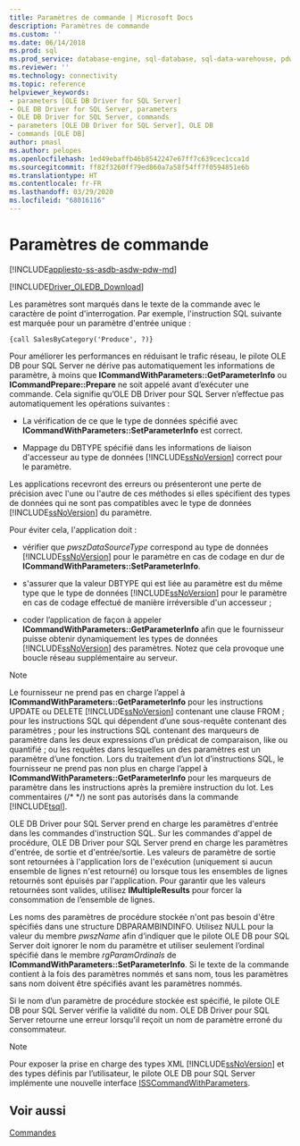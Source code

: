 ```yaml
---
title: Paramètres de commande | Microsoft Docs
description: Paramètres de commande
ms.custom: ''
ms.date: 06/14/2018
ms.prod: sql
ms.prod_service: database-engine, sql-database, sql-data-warehouse, pdw
ms.reviewer: ''
ms.technology: connectivity
ms.topic: reference
helpviewer_keywords:
- parameters [OLE DB Driver for SQL Server]
- OLE DB Driver for SQL Server, parameters
- OLE DB Driver for SQL Server, commands
- parameters [OLE DB Driver for SQL Server], OLE DB
- commands [OLE DB]
author: pmasl
ms.author: pelopes
ms.openlocfilehash: 1ed49ebaffb46b8542247e67ff7c639cec1cca1d
ms.sourcegitcommit: ff82f3260ff79ed860a7a58f54ff7f0594851e6b
ms.translationtype: HT
ms.contentlocale: fr-FR
ms.lasthandoff: 03/29/2020
ms.locfileid: "68016116"
---
```

# <a name="command-parameters"></a>Paramètres de commande
[!INCLUDE[appliesto-ss-asdb-asdw-pdw-md](../../../includes/appliesto-ss-asdb-asdw-pdw-md.md)]

[!INCLUDE[Driver_OLEDB_Download](../../../includes/driver_oledb_download.md)]

  Les paramètres sont marqués dans le texte de la commande avec le caractère de point d'interrogation. Par exemple, l'instruction SQL suivante est marquée pour un paramètre d'entrée unique :  
  
```  
{call SalesByCategory('Produce', ?)}  
```  
  
 Pour améliorer les performances en réduisant le trafic réseau, le pilote OLE DB pour SQL Server ne dérive pas automatiquement les informations de paramètre, à moins que **ICommandWithParameters::GetParameterInfo** ou **ICommandPrepare::Prepare** ne soit appelé avant d’exécuter une commande. Cela signifie qu’OLE DB Driver pour SQL Server n’effectue pas automatiquement les opérations suivantes :  
  
-   La vérification de ce que le type de données spécifié avec **ICommandWithParameters::SetParameterInfo** est correct.  
  
-   Mappage du DBTYPE spécifié dans les informations de liaison d'accesseur au type de données [!INCLUDE[ssNoVersion](../../../includes/ssnoversion-md.md)] correct pour le paramètre.  
  
 Les applications recevront des erreurs ou présenteront une perte de précision avec l'une ou l'autre de ces méthodes si elles spécifient des types de données qui ne sont pas compatibles avec le type de données [!INCLUDE[ssNoVersion](../../../includes/ssnoversion-md.md)] du paramètre.  
  
 Pour éviter cela, l'application doit :  
  
-   vérifier que *pwszDataSourceType* correspond au type de données [!INCLUDE[ssNoVersion](../../../includes/ssnoversion-md.md)] pour le paramètre en cas de codage en dur de **ICommandWithParameters::SetParameterInfo**.  
  
-   s'assurer que la valeur DBTYPE qui est liée au paramètre est du même type que le type de données [!INCLUDE[ssNoVersion](../../../includes/ssnoversion-md.md)] pour le paramètre en cas de codage effectué de manière irréversible d'un accesseur ;  
  
-   coder l’application de façon à appeler **ICommandWithParameters::GetParameterInfo** afin que le fournisseur puisse obtenir dynamiquement les types de données [!INCLUDE[ssNoVersion](../../../includes/ssnoversion-md.md)] des paramètres. Notez que cela provoque une boucle réseau supplémentaire au serveur.  
  
> [!NOTE]  
>  Le fournisseur ne prend pas en charge l’appel à **ICommandWithParameters::GetParameterInfo** pour les instructions UPDATE ou DELETE [!INCLUDE[ssNoVersion](../../../includes/ssnoversion-md.md)] contenant une clause FROM ; pour les instructions SQL qui dépendent d’une sous-requête contenant des paramètres ; pour les instructions SQL contenant des marqueurs de paramètre dans les deux expressions d’un prédicat de comparaison, like ou quantifié ; ou les requêtes dans lesquelles un des paramètres est un paramètre d’une fonction. Lors du traitement d’un lot d’instructions SQL, le fournisseur ne prend pas non plus en charge l’appel à **ICommandWithParameters::GetParameterInfo** pour les marqueurs de paramètre dans les instructions après la première instruction du lot. Les commentaires (/* \*/) ne sont pas autorisés dans la commande [!INCLUDE[tsql](../../../includes/tsql-md.md)].  
  
 OLE DB Driver pour SQL Server prend en charge les paramètres d'entrée dans les commandes d'instruction SQL. Sur les commandes d'appel de procédure, OLE DB Driver pour SQL Server prend en charge les paramètres d'entrée, de sortie et d'entrée/sortie. Les valeurs de paramètre de sortie sont retournées à l'application lors de l'exécution (uniquement si aucun ensemble de lignes n'est retourné) ou lorsque tous les ensembles de lignes retournés sont épuisés par l'application. Pour garantir que les valeurs retournées sont valides, utilisez **IMultipleResults** pour forcer la consommation de l’ensemble de lignes.  
  
 Les noms des paramètres de procédure stockée n'ont pas besoin d'être spécifiés dans une structure DBPARAMBINDINFO. Utilisez NULL pour la valeur du membre *pwszName* afin d’indiquer que le pilote OLE DB pour SQL Server doit ignorer le nom du paramètre et utiliser seulement l’ordinal spécifié dans le membre *rgParamOrdinals* de **ICommandWithParameters::SetParameterInfo**. Si le texte de la commande contient à la fois des paramètres nommés et sans nom, tous les paramètres sans nom doivent être spécifiés avant les paramètres nommés.  
  
 Si le nom d’un paramètre de procédure stockée est spécifié, le pilote OLE DB pour SQL Server vérifie la validité du nom. OLE DB Driver pour SQL Server retourne une erreur lorsqu'il reçoit un nom de paramètre erroné du consommateur.  
  
> [!NOTE]  
>  Pour exposer la prise en charge des types XML [!INCLUDE[ssNoVersion](../../../includes/ssnoversion-md.md)] et des types définis par l’utilisateur, le pilote OLE DB pour SQL Server implémente une nouvelle interface [ISSCommandWithParameters](../../oledb/ole-db-interfaces/isscommandwithparameters-ole-db.md).  
  
## <a name="see-also"></a>Voir aussi  
 [Commandes](../../oledb/ole-db-commands/commands.md)  
  
  
